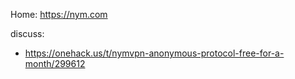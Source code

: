 Home: https://nym.com

discuss:
- https://onehack.us/t/nymvpn-anonymous-protocol-free-for-a-month/299612
